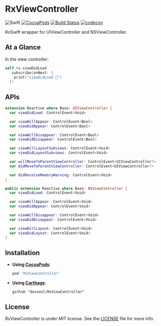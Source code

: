 # RxViewController

![Swift](https://img.shields.io/badge/Swift-3.1-orange.svg)
[![CocoaPods](http://img.shields.io/cocoapods/v/RxViewController.svg)](https://cocoapods.org/pods/RxViewController)
[![Build Status](https://travis-ci.org/devxoul/RxViewController.svg?branch=master)](https://travis-ci.org/devxoul/RxViewController)
[![codecov](https://img.shields.io/codecov/c/github/devxoul/RxViewController.svg)](https://codecov.io/gh/devxoul/RxViewController)

RxSwift wrapper for UIViewController and NSViewController.

## At a Glance

In the view controller:

```swift
self.rx.viewDidLoad
  .subscribe(onNext: {
    print("viewDidLoad 🎉")
  })
```

## APIs

```swift
extension Reactive where Base: UIViewController {
  var viewDidLoad: ControlEvent<Void>

  var viewWillAppear: ControlEvent<Bool>
  var viewDidAppear: ControlEvent<Bool>

  var viewWillDisappear: ControlEvent<Bool>
  var viewDidDisappear: ControlEvent<Bool>

  var viewWillLayoutSubviews: ControlEvent<Void>
  var viewDidLayoutSubviews: ControlEvent<Void>

  var willMoveToParentViewController: ControlEvent<UIViewController?>
  var didMoveToParentViewController: ControlEvent<UIViewController?>

  var didReceiveMemoryWarning: ControlEvent<Void>
}
```

```swift
public extension Reactive where Base: NSViewController {
  var viewDidLoad: ControlEvent<Void>

  var viewWillAppear: ControlEvent<Void>
  var viewDidAppear: ControlEvent<Void>

  var viewWillDisappear: ControlEvent<Void>
  var viewDidDisappear: ControlEvent<Void>

  var viewWillLayout: ControlEvent<Void>
  var viewDidLayout: ControlEvent<Void>
}
```

## Installation

* **Using [CocoaPods](https://cocoapods.org)**:

    ```ruby
    pod 'RxViewController'
    ```

* **Using [Carthage](https://github.com/Carthage/Carthage)**:

    ```
    github "devxoul/RxViewController"
    ```

## License

RxViewController is under MIT license. See the [LICENSE](LICENSE) file for more info.
